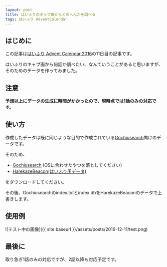 ```yaml
---
layout: post
title: はいふりのキャプ画からどのへんかを調べる
tags: はいふり AdventCalendar
---
```


## はじめに

この記事は[はいふり Advent Calendar 2016](http://www.adventar.org/calendars/1382)の11日目の記事です。

はいふりのキャプ画から何話か調べたい、なんていうことがあると思いますが、そのためのデータを作ってみました。

<!--more-->

## 注意

**予想以上にデータの生成に時間がかかったので、現時点では1話のみの対応です。**

## 使い方

作成したデータは既に同じような目的で作成されている[Gochiusearch](https://github.com/ksasao/Gochiusearch/)向けのデータです。

そのため、

- [Gochiusearch](https://github.com/ksasao/Gochiusearch/) (OSに合わせたやつを落としてください)
- [HarekazeBeacon(はいふり用データ)](https://dl.dropboxusercontent.com/u/18796265/send/haifuri/HarekazeBeacon_v1.zip)

をダウンロードしてください。

その後、Gochiusearchのindex.txtとindex.dbをHarekazeBeaconのデータで上書きします。

## 使用例

![テスト中の画像]({{ site.baseurl }}/assets/posts/2016-12-11/test.png)

## 最後に

取り急ぎ1話のみの対応ですが、2話以降も対応予定です。
